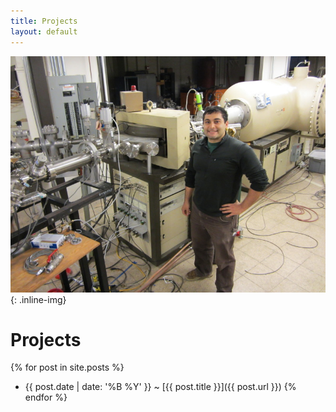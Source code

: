 ```yaml
---
title: Projects
layout: default
---
```

![ProfilePhoto](/images/TandemAccelerator.jpg){: .inline-img}

# Projects

{% for post in site.posts %}
  - {{ post.date | date: '%B %Y' }} <span class="separator">~</span> [{{ post.title }}]({{ post.url }})
{% endfor %}
